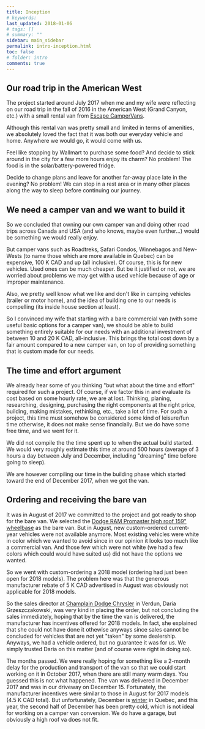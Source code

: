 ```yaml
---
title: Inception
# keywords:
last_updated: 2018-01-06
# tags: []
# summary: ""
sidebar: main_sidebar
permalink: intro-inception.html
toc: false
# folder: intro
comments: true
---
```


Our road trip in the American West
----------------------------------

The project started around July 2017 when me and my wife were reflecting on our road trip in the fall of 2016 in the American West (Grand Canyon, etc.) with a small rental van from <a href="https://www.escapecampervans.com/" target="_blank">Escape CamperVans</a>.

Although this rental van was pretty small and limited in terms of amenities, we absolutely loved the fact that it was both our everyday vehicle and home. Anywhere we would go, it would come with us.

Feel like stopping by Wallmart to purchase some food? And decide to stick around in the city for a few more hours enjoy its charm? No problem! The food is in the solar/battery-powered fridge.

Decide to change plans and leave for another far-away place late in the evening? No problem! We can stop in a rest area or in many other places along the way to sleep before continuing our journey.

We need a camper van and we want to build it
--------------------------------------------

So we concluded that owning our own camper van and doing other road trips across Canada and USA (and who knows, maybe even further...) would be something we would really enjoy.

But camper vans such as Roadtreks, Safari Condos, Winnebagos and New-Wests (to name those which are more available in Quebec) can be expensive, 100 K CAD and up (all inclusive). Of course, this is for new vehicles. Used ones can be much cheaper. But be it justified or not, we are worried about problems we may get with a used vehicle because of age or improper maintenance.

Also, we pretty well know what we like and don't like in camping vehicles (trailer or motor home), and the idea of building one to our needs is compelling (its inside house section at least).

So I convinced my wife that starting with a bare commercial van (with some useful basic options for a camper van), we should be able to build something entirely suitable for our needs with an additional investment of between 10 and 20 K CAD, all-inclusive. This brings the total cost down by a fair amount compared to a new camper van, on top of providing something that is custom made for our needs.

The time and effort argument
----------------------------

We already hear some of you thinking "but what about the time and effort" required for such a project. Of course, if we factor this in and evaluate its cost based on some hourly rate, we are at lost. Thinking, planing, researching, designing, purchasing the right components at the right price, building, making mistakes, rethinking, etc., take a lot of time. For such a project, this time must somehow be considered some kind of leisure/fun time otherwise, it does not make sense financially. But we do have some free time, and we went for it.

We did not compile the the time spent up to when the actual build started. We would very roughly estimate this time at around 500 hours (average of 3 hours a day between July and December, including "dreaming" time before going to sleep).

We are however compiling our time in the building phase which started toward the end of December 2017, when we got the van.

Ordering and receiving the bare van
-----------------------------------

It was in August of 2017 we committed to the project and got ready to shop for the bare van. We selected the [Dodge RAM Promaster high roof 159" wheelbase](intro-promaster.html) as the bare van. But in August, new custom-ordered current-year vehicles were not available anymore. Most existing vehicles were white in color which we wanted to avoid since in our opinion it looks too much like a commercial van. And those few which were not white (we had a few colors which could would have suited us) did not have the options we wanted.

So we went with custom-ordering a 2018 model (ordering had just been open for 2018 models). The problem here was that the generous manufacturer rebate of 5 K CAD advertised in August was obviously not applicable for 2018 models.

So the sales director at <a href="https://www.champlaindodgechrysler.com" target="_blank">Champlain Dodge Chrysler</a> in Verdun, Daria Grzeszczakowski, was very kind in placing the order, but not concluding the sales immediately, hoping that by the time the van is delivered, the manufacturer has incentives offered for 2018 models. In fact, she explained that she could not have done it othewise anyways since sales cannot be concluded for vehicles that are not yet "taken" by some dealership. Anyways, we had a vehicle ordered, but no guarantee it was for us. We simply trusted Daria on this matter (and of course were right in doing so).

The months passed. We were really hoping for something like a 2-month delay for the production and transport of the van so that we could start working on it in October 2017, when there are still many warm days. You guessed this is not what happened. The van was delivered in December 2017 and was in our driveway on December 15. Fortunately, the manufacturer incentives were similar to those in August for 2017 models (4.5 K CAD total). But unfortunately, December is [winter](intro-winter-build.html) in Quebec, and this year, the second half of December has been pretty cold, which is not ideal for working on a camper van conversion. We do have a garage, but obviously a high roof va does not fit. 
